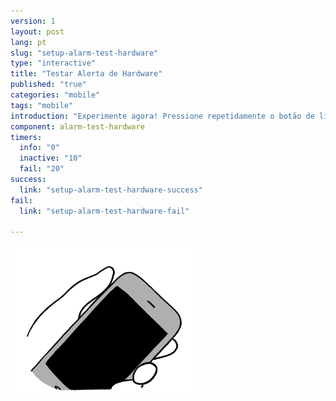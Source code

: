 ```yaml
---
version: 1
layout: post
lang: pt
slug: "setup-alarm-test-hardware"
type: "interactive"
title: "Testar Alerta de Hardware"
published: "true"
categories: "mobile"
tags: "mobile"
introduction: "Experimente agora! Pressione repetidamente o botão de ligar,  até sentir uma vibração."
component: alarm-test-hardware
timers:
  info: "0"
  inactive: "10"
  fail: "20"
success: 
  link: "setup-alarm-test-hardware-success"
fail: 
  link: "setup-alarm-test-hardware-fail"
  
---
```


![](/media/mobile/panic_button_activation.png)
